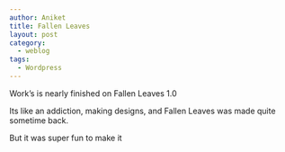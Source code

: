 ```yaml
---
author: Aniket
title: Fallen Leaves
layout: post
category:
  - weblog
tags:
  - Wordpress
---
```

Work’s is nearly finished on Fallen Leaves 1.0

Its like an addiction, making designs, and Fallen Leaves was made quite sometime back.

But it was super fun to make it